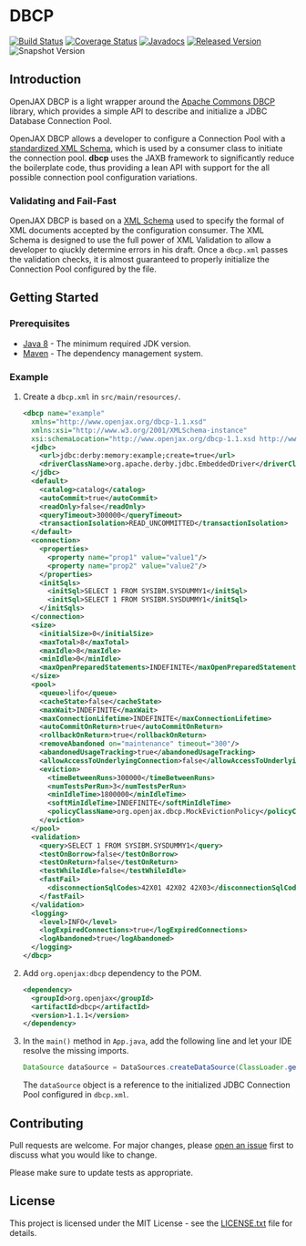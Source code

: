 # DBCP

[![Build Status](https://github.com/openjax/dbcp/workflows/build.yml/badge.svg)](https://github.com/openjax/dbcp/actions/workflows/build.yml)
[![Coverage Status](https://coveralls.io/repos/github/openjax/dbcp/badge.svg)](https://coveralls.io/github/openjax/dbcp)
[![Javadocs](https://www.javadoc.io/badge/org.openjax/dbcp.svg)](https://www.javadoc.io/doc/org.openjax/dbcp)
[![Released Version](https://img.shields.io/maven-central/v/org.openjax/dbcp.svg)](https://mvnrepository.com/artifact/org.openjax/dbcp)
![Snapshot Version](https://img.shields.io/nexus/s/org.openjax/dbcp?label=maven-snapshot&server=https%3A%2F%2Foss.sonatype.org)

## Introduction

OpenJAX DBCP is a light wrapper around the [Apache Commons DBCP][apache-commons-dbcp] library, which provides a simple API to describe and initialize a JDBC Database Connection Pool.

OpenJAX DBCP allows a developer to configure a Connection Pool with a [standardized XML Schema][dbcp-schema], which is used by a consumer class to initiate the connection pool. **dbcp** uses the JAXB framework to significantly reduce the boilerplate code, thus providing a lean API with support for the all possible connection pool configuration variations.

### Validating and Fail-Fast

OpenJAX DBCP is based on a [XML Schema][dbcp-schema] used to specify the formal of XML documents accepted by the configuration consumer. The XML Schema is designed to use the full power of XML Validation to allow a developer to qiuckly determine errors in his draft. Once a `dbcp.xml` passes the validation checks, it is almost guaranteed to properly initialize the Connection Pool configured by the file.

## Getting Started

### Prerequisites

* [Java 8][jdk8-download] - The minimum required JDK version.
* [Maven][maven] - The dependency management system.

### Example

1. Create a `dbcp.xml` in `src/main/resources/`.

   ```xml
   <dbcp name="example"
     xmlns="http://www.openjax.org/dbcp-1.1.xsd"
     xmlns:xsi="http://www.w3.org/2001/XMLSchema-instance"
     xsi:schemaLocation="http://www.openjax.org/dbcp-1.1.xsd http://www.openjax.org/dbcp.xsd">
     <jdbc>
       <url>jdbc:derby:memory:example;create=true</url>
       <driverClassName>org.apache.derby.jdbc.EmbeddedDriver</driverClassName>
     </jdbc>
     <default>
       <catalog>catalog</catalog>
       <autoCommit>true</autoCommit>
       <readOnly>false</readOnly>
       <queryTimeout>300000</queryTimeout>
       <transactionIsolation>READ_UNCOMMITTED</transactionIsolation>
     </default>
     <connection>
       <properties>
         <property name="prop1" value="value1"/>
         <property name="prop2" value="value2"/>
       </properties>
       <initSqls>
         <initSql>SELECT 1 FROM SYSIBM.SYSDUMMY1</initSql>
         <initSql>SELECT 1 FROM SYSIBM.SYSDUMMY1</initSql>
       </initSqls>
     </connection>
     <size>
       <initialSize>0</initialSize>
       <maxTotal>8</maxTotal>
       <maxIdle>8</maxIdle>
       <minIdle>0</minIdle>
       <maxOpenPreparedStatements>INDEFINITE</maxOpenPreparedStatements>
     </size>
     <pool>
       <queue>lifo</queue>
       <cacheState>false</cacheState>
       <maxWait>INDEFINITE</maxWait>
       <maxConnectionLifetime>INDEFINITE</maxConnectionLifetime>
       <autoCommitOnReturn>true</autoCommitOnReturn>
       <rollbackOnReturn>true</rollbackOnReturn>
       <removeAbandoned on="maintenance" timeout="300"/>
       <abandonedUsageTracking>true</abandonedUsageTracking>
       <allowAccessToUnderlyingConnection>false</allowAccessToUnderlyingConnection>
       <eviction>
         <timeBetweenRuns>300000</timeBetweenRuns>
         <numTestsPerRun>3</numTestsPerRun>
         <minIdleTime>1800000</minIdleTime>
         <softMinIdleTime>INDEFINITE</softMinIdleTime>
         <policyClassName>org.openjax.dbcp.MockEvictionPolicy</policyClassName>
       </eviction>
     </pool>
     <validation>
       <query>SELECT 1 FROM SYSIBM.SYSDUMMY1</query>
       <testOnBorrow>false</testOnBorrow>
       <testOnReturn>false</testOnReturn>
       <testWhileIdle>false</testWhileIdle>
       <fastFail>
         <disconnectionSqlCodes>42X01 42X02 42X03</disconnectionSqlCodes>
       </fastFail>
     </validation>
     <logging>
       <level>INFO</level>
       <logExpiredConnections>true</logExpiredConnections>
       <logAbandoned>true</logAbandoned>
     </logging>
   </dbcp>
   ```

1. Add `org.openjax:dbcp` dependency to the POM.

   ```xml
   <dependency>
     <groupId>org.openjax</groupId>
     <artifactId>dbcp</artifactId>
     <version>1.1.1</version>
   </dependency>
   ```

1. In the `main()` method in `App.java`, add the following line and let your IDE resolve the missing imports.

   ```java
   DataSource dataSource = DataSources.createDataSource(ClassLoader.getSystemClassLoader().getResource("dbcp.xml"));
   ```

    The `dataSource` object is a reference to the initialized JDBC Connection Pool configured in `dbcp.xml`.

## Contributing

Pull requests are welcome. For major changes, please [open an issue](../../issues) first to discuss what you would like to change.

Please make sure to update tests as appropriate.

## License

This project is licensed under the MIT License - see the [LICENSE.txt](LICENSE.txt) file for details.

[apache-commons-dbcp]: https://commons.apache.org/proper/commons-dbcp
[dbcp-schema]: /src/main/resources/dbcp.xsd
[jdk8-download]: http://www.oracle.com/technetwork/java/javase/downloads/jdk8-downloads-2133151.html
[maven-archetype-quickstart]: http://maven.apache.org/archetypes/maven-archetype-quickstart/
[maven]: https://maven.apache.org/